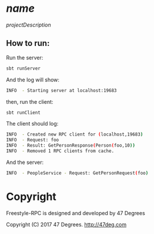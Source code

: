 
# $name$

$projectDescription$

## How to run:

Run the server:

```bash
sbt runServer
```

And the log will show:

```bash
INFO  - Starting server at localhost:19683
```

then, run the client:

```bash
sbt runClient
```

The client should log:

```bash
INFO  - Created new RPC client for (localhost,19683)
INFO  - Request: foo
INFO  - Result: GetPersonResponse(Person(foo,10))
INFO  - Removed 1 RPC clients from cache.
```

And the server:

```bash
INFO  - PeopleService - Request: GetPersonRequest(foo)
```

[comment]: # (Start Copyright)
# Copyright

Freestyle-RPC is designed and developed by 47 Degrees

Copyright (C) 2017 47 Degrees. <http://47deg.com>

[comment]: # (End Copyright)
